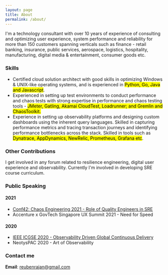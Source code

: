 ```yaml
---
layout: page
title: About
permalink: /about/
---
```


I'm a technology consultant with over 10 years of experience of consulting and optimizing user experience, system performance and reliability for more than 150 customers spanning verticals such as finance - retail banking, insurance, public services, aerospace, logistics, hospitality, manufacturing, digital media & entertainment, consumer goods etc.

### Skills
* Certified cloud solution architect with good skills in optimizing Windows & UNIX-like operating systems, and is experienced in <mark>Python, Go, Java and Javascript</mark>.
* Experienced in setting up test environments to conduct performance and chaos tests with strong expertise in performance and chaos testing tools - <mark>JMeter, Gatling, Akamai CloudTest, Loadrunner; and Gremlin and ChaosToolkit.</mark>
* Experience in setting up observability platforms and designing custom dashboards using the inherent query languages. Skilled in capturing performance metrics and tracing transaction journeys and identifying performance bottlenecks across the stack. Skilled in tools such as <mark>Dynatrace, AppDynamics, NewRelic, Prometheus, Grafana etc</mark>.

### Other Contributions
I get involved in any forum related to resilience engineering, digital user experience and observability. Currently I'm involved in developing SRE course curriculum.

### Public Speaking
#### 2021
* [Conf42: Chaos Engineering 2021 - Role of Quality Engineers in SRE ](https://www.conf42.com/Chaos_Engineering_2021_Reuben_Rajan_George_sre_quality_engineers)
* Accenture x GovTech Singapore UX Summit 2021 - Need for Speed

#### 2020
* [IEEE ICGSE 2020 - Observability Driven Global Continuous Delivery](https://conf.researchr.org/details/icgse-2020/icgse-2020-icgse---industry-talks/1/Observability-Driven-Development-and-Continuous-Delivery)
* NeotysPAC 2020 - Art of Observability

### Contact me
**Email**: [reubenrajan@gmail.com](mailto:reubenrajan@gmail.com)
